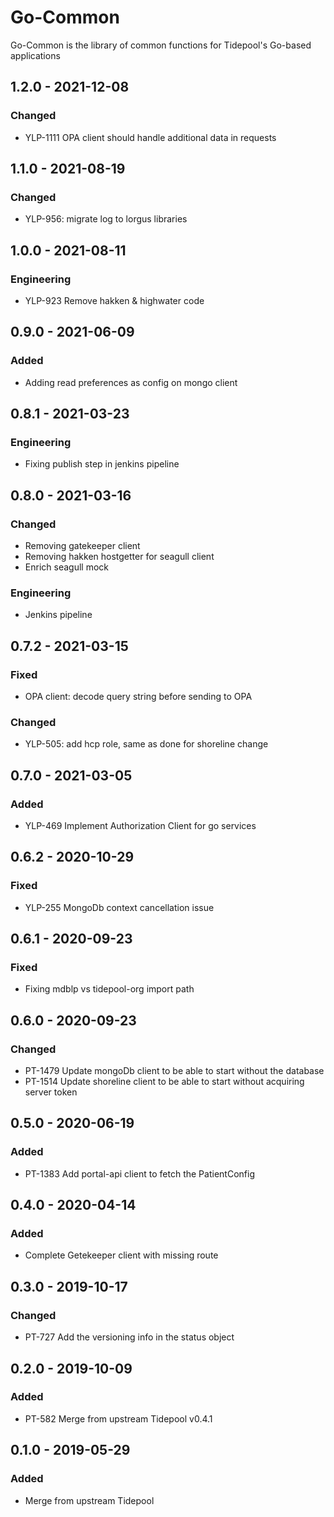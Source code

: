 # Go-Common

Go-Common is the library of common functions for Tidepool's Go-based applications
## 1.2.0 - 2021-12-08
### Changed
- YLP-1111 OPA client should handle additional data in requests

## 1.1.0 - 2021-08-19
### Changed
- YLP-956: migrate log to lorgus libraries

## 1.0.0 - 2021-08-11
### Engineering
- YLP-923 Remove hakken & highwater code

## 0.9.0 - 2021-06-09
### Added
- Adding read preferences as config on mongo client

## 0.8.1 - 2021-03-23
### Engineering
- Fixing publish step in jenkins pipeline

## 0.8.0 - 2021-03-16
### Changed
- Removing gatekeeper client
- Removing hakken hostgetter for seagull client
- Enrich seagull mock
### Engineering
- Jenkins pipeline

## 0.7.2 - 2021-03-15
### Fixed
- OPA client: decode query string before sending to OPA

### Changed
- YLP-505: add hcp role, same as done for shoreline change

## 0.7.0 - 2021-03-05
### Added
- YLP-469 Implement Authorization Client for go services

## 0.6.2 - 2020-10-29
### Fixed
- YLP-255 MongoDb context cancellation issue

## 0.6.1 - 2020-09-23
### Fixed
- Fixing mdblp vs tidepool-org import path 

## 0.6.0 - 2020-09-23
### Changed
- PT-1479 Update mongoDb client to be able to start without the database
- PT-1514 Update shoreline client to be able to start without acquiring server token

## 0.5.0 - 2020-06-19
### Added
- PT-1383 Add portal-api client to fetch the PatientConfig

## 0.4.0 - 2020-04-14
### Added
- Complete Getekeeper client with missing route

## 0.3.0 - 2019-10-17
### Changed
- PT-727 Add the versioning info in the status object

## 0.2.0 - 2019-10-09
### Added
- PT-582 Merge from upstream Tidepool v0.4.1

## 0.1.0 - 2019-05-29
### Added
- Merge from upstream Tidepool
